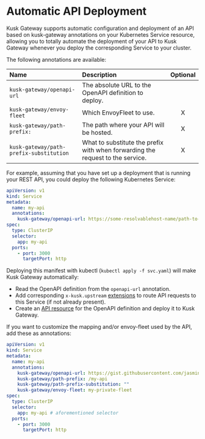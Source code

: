 # Automatic API Deployment

Kusk Gateway supports automatic configuration and deployment of an API based on kusk-gateway annotations on 
your Kubernetes Service resource, allowing you to totally automate the deployment of your API to Kusk Gateway whenever
you deploy the corresponding Service to your cluster.

The following annotations are available:

| Name                                    | Description                                                                   | Optional |
|:----------------------------------------|:------------------------------------------------------------------------------|:--------:|
| `kusk-gateway/openapi-url`              | The absolute URL to the OpenAPI definition to deploy.                          |          |
| `kusk-gateway/envoy-fleet`              | Which EnvoyFleet to use.                                                       |    X     |
| `kusk-gateway/path-prefix:`             | The path where your API will be hosted.                                         |    X     |
| `kusk-gateway/path-prefix-substitution` | What to substitute the prefix with when forwarding the request to the service. |    X     |

For example, assuming that you have set up a deployment that is running your REST API, you could deploy 
the following Kubernetes Service: 

```yaml
apiVersion: v1
kind: Service
metadata:
  name: my-api
  annotations:
    kusk-gateway/openapi-url: https://some-resolvablehost-name/path-to-openapi.yaml
spec:
  type: ClusterIP
  selector:
    app: my-api 
  ports:
    - port: 3000
      targetPort: http
```

Deploying this manifest with kubectl (`kubectl apply -f svc.yaml`) will make Kusk Gateway automatically: 

- Read the OpenAPI definition from the `openapi-url` annotation.
- Add corresponding `x-kusk.upstream` [extensions](../reference/extension/#upstream) to route API requests to this Service (if not already present).
- Create an [API resource](../customresources/api.md) for the OpenAPI definition and deploy it to Kusk Gateway.

If you want to customize the mapping and/or envoy-fleet used by the API, add these as annotations:

```yaml
apiVersion: v1
kind: Service
metadata:
  name: my-api
  annotations:
    kusk-gateway/openapi-url: https://gist.githubusercontent.com/jasmingacic/082849b29d0e06e5f018a66f4cd49ec3/raw/e91c94cc82e7591031399e0d8c563d28a62de460/openapi.yaml
    kusk-gateway/path-prefix: /my-api
    kusk-gateway/path-prefix-substitution: ""
    kusk-gateway/envoy-fleet: my-private-fleet
spec:
  type: ClusterIP
  selector:
    app: my-api # aforementioned selector
  ports:
    - port: 3000
      targetPort: http
```

